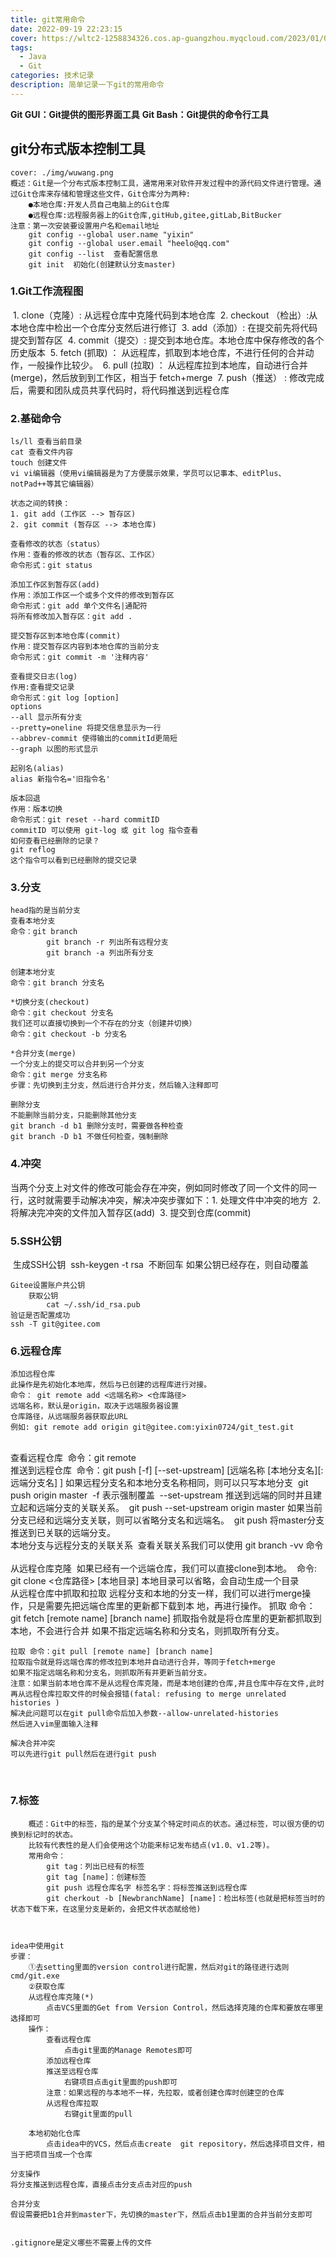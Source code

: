 ```yaml
---
title: git常用命令
date: 2022-09-19 22:23:15
cover: https://wltc2-1258834326.cos.ap-guangzhou.myqcloud.com/2023/01/09/63bb9d9de16d0.jpg
tags: 
  - Java
  - Git
categories: 技术记录
description: 简单记录一下git的常用命令
---
```






**Git GUI：Git提供的图形界面工具**
**Git Bash：Git提供的命令行工具**

## git分布式版本控制工具

```
cover: ./img/wuwang.png
概述：Git是一个分布式版本控制工具，通常用来对软件开发过程中的源代码文件进行管理。通过Git仓库来存储和管理这些文件，Git仓库分为两种:
	●本地仓库:开发人员自己电脑上的Git仓库
	●远程仓库:远程服务器上的Git仓库,gitHub,gitee,gitLab,BitBucker
注意：第一次安装要设置用户名和email地址
	git config --global user.name "yixin"
	git config --global user.email "heelo@qq.com"
	git config --list  查看配置信息
	git init  初始化(创建默认分支master)
```



### 1.Git工作流程图

​	1. clone（克隆）: 从远程仓库中克隆代码到本地仓库
​	2. checkout （检出）:从本地仓库中检出一个仓库分支然后进行修订
​	3. add（添加）: 在提交前先将代码提交到暂存区
​	4. commit（提交）: 提交到本地仓库。本地仓库中保存修改的各个历史版本
​	5. fetch (抓取) ： 从远程库，抓取到本地仓库，不进行任何的合并动作，一般操作比较少。
​	6. pull (拉取) ： 从远程库拉到本地库，自动进行合并(merge)，然后放到到工作区，相当于
​	fetch+merge
​	7. push（推送） : 修改完成后，需要和团队成员共享代码时，将代码推送到远程仓库

### 2.基础命令



	ls/ll 查看当前目录
	cat 查看文件内容
	touch 创建文件
	vi vi编辑器（使用vi编辑器是为了方便展示效果，学员可以记事本、editPlus、notPad++等其它编辑器）
	
	状态之间的转换：
	1. git add (工作区 --> 暂存区)
	2. git commit (暂存区 --> 本地仓库)
	
	查看修改的状态（status）
	作用：查看的修改的状态（暂存区、工作区）
	命令形式：git status
	
	添加工作区到暂存区(add)
	作用：添加工作区一个或多个文件的修改到暂存区
	命令形式：git add 单个文件名|通配符
	将所有修改加入暂存区：git add .
	
	提交暂存区到本地仓库(commit)
	作用：提交暂存区内容到本地仓库的当前分支
	命令形式：git commit -m '注释内容'
	
	查看提交日志(log)
	作用:查看提交记录
	命令形式：git log [option]
	options
	--all 显示所有分支
	--pretty=oneline 将提交信息显示为一行
	--abbrev-commit 使得输出的commitId更简短
	--graph 以图的形式显示
	
	起别名(alias)
	alias 新指令名='旧指令名'
	
	版本回退
	作用：版本切换
	命令形式：git reset --hard commitID
	commitID 可以使用 git-log 或 git log 指令查看
	如何查看已经删除的记录？
	git reflog
	这个指令可以看到已经删除的提交记录
### 3.分支

	head指的是当前分支
	查看本地分支
	命令：git branch
			git branch -r 列出所有远程分支
			git branch -a 列出所有分支
	
	创建本地分支
	命令：git branch 分支名
	
	*切换分支(checkout)
	命令：git checkout 分支名
	我们还可以直接切换到一个不存在的分支（创建并切换）
	命令：git checkout -b 分支名
	
	*合并分支(merge)
	一个分支上的提交可以合并到另一个分支
	命令：git merge 分支名称
	步骤：先切换到主分支，然后进行合并分支，然后输入注释即可
	
	删除分支
	不能删除当前分支，只能删除其他分支
	git branch -d b1 删除分支时，需要做各种检查
	git branch -D b1 不做任何检查，强制删除

### 4.冲突

​	当两个分支上对文件的修改可能会存在冲突，例如同时修改了同一个文件的同一行，这时就需要手动解决冲突，解决冲突步骤如下：
​	1. 处理文件中冲突的地方
​	2. 将解决完冲突的文件加入暂存区(add)
​	3. 提交到仓库(commit)

### 5.SSH公钥

​	生成SSH公钥
​		ssh-keygen -t rsa
​		不断回车
​	如果公钥已经存在，则自动覆盖

	Gitee设置账户共公钥
		获取公钥
			cat ~/.ssh/id_rsa.pub
	验证是否配置成功
	ssh -T git@gitee.com

### 6.远程仓库



	添加远程仓库
	此操作是先初始化本地库，然后与已创建的远程库进行对接。
	命令： git remote add <远端名称> <仓库路径>
	远端名称，默认是origin，取决于远端服务器设置
	仓库路径，从远端服务器获取此URL
	例如: git remote add origin git@gitee.com:yixin0724/git_test.git


​	
​	查看远程仓库
​	命令：git remote
​	
​	推送到远程仓库
​	命令：git push [-f] [--set-upstream] [远端名称 [本地分支名][:远端分支名] ]
​	如果远程分支名和本地分支名称相同，则可以只写本地分支
​	git push origin master
​	-f 表示强制覆盖
​	--set-upstream 推送到远端的同时并且建立起和远端分支的关联关系。
​	git push --set-upstream origin master
​	如果当前分支已经和远端分支关联，则可以省略分支名和远端名。
​	git push 将master分支推送到已关联的远端分支。
​	
​	本地分支与远程分支的关联关系
​	查看关联关系我们可以使用 git branch -vv 命令
​	
​	从远程仓库克隆
​	如果已经有一个远端仓库，我们可以直接clone到本地。
​	命令: git clone <仓库路径> [本地目录]
​	本地目录可以省略，会自动生成一个目录
​	
	从远程仓库中抓取和拉取
	远程分支和本地的分支一样，我们可以进行merge操作，只是需要先把远端仓库里的更新都下载到本
	地，再进行操作。
	抓取 命令：git fetch [remote name] [branch name]
	抓取指令就是将仓库里的更新都抓取到本地，不会进行合并
	如果不指定远端名称和分支名，则抓取所有分支。
	
	拉取 命令：git pull [remote name] [branch name]
	拉取指令就是将远端仓库的修改拉到本地并自动进行合并，等同于fetch+merge
	如果不指定远端名称和分支名，则抓取所有并更新当前分支。
	注意：如果当前本地仓库不是从远程仓库克隆，而是本地创建的仓库,井且仓库中存在文件,此时再从远程仓库拉取文件的时候会报错(fatal: refusing to merge unrelated histories )
	解决此问题可以在git pull命令后加入参数--allow-unrelated-histories
	然后进入vim里面输入注释
	
	解决合并冲突
	可以先进行git pull然后在进行git push


​	


### 7.标签

```
	概述：Git中的标签，指的是某个分支某个特定时间点的状态。通过标签，可以很方便的切换到标记时的状态。
	比较有代表性的是人们会使用这个功能来标记发布结点(v1.0、v1.2等)。
	常用命令：
		git tag：列出已经有的标签
		git tag [name]：创建标签
		git push 远程仓库名字 标签名字：将标签推送到远程仓库
		git cherkout -b [NewbranchName] [name]：检出标签(也就是把标签当时的状态下载下来，在这里分支是新的，会把文件状态赋给他)
		
		
		
idea中使用git
步骤：
	①去setting里面的version control进行配置，然后对git的路径进行选则cmd/git.exe
	②获取仓库
	从远程仓库克隆(*)
		点击VCS里面的Get from Version Control，然后选择克隆的仓库和要放在哪里选择即可
	操作：
		查看远程仓库
			点击git里面的Manage Remotes即可
		添加远程仓库
		推送至远程仓库
			右键项目点击git里面的push即可
		注意：如果远程的与本地不一样，先拉取，或者创建仓库时创建空的仓库
		从远程仓库拉取
			右键git里面的pull

	本地初始化仓库
		点击idea中的VCS，然后点击create  git repository，然后选择项目文件，相当于把项目当成一个仓库

分支操作				
将分支推送到远程仓库，直接点击分支点击对应的push

合并分支
假设需要把b1合并到master下，先切换的master下，然后点击b1里面的合并当前分支即可


.gitignore是定义哪些不需要上传的文件
```

